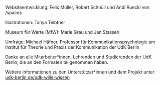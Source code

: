 Websiteentwicklung: Felix Müller, Robert Schnüll und Andi Rueckl von /spaces

Illustrationen: Tanya Teibtner

Museum für Werte (MfW): Marie Grau und Jan Stassen

Umfrage: Michael Häfner, Professor für Kommunikationspsychologie am Institut für Theorie und Praxis der Kommunikation der UdK Berlin

Danke an alle Mitarbeiter*innen, Lehrenden und Studierenden der UdK Berlin, die an den Formaten teilgenommen haben.

Weitere Informationen zu den Unterstützer*innen und dem Projekt unter [udk-berlin.de/udk-wills-wissen](https://www.udk-berlin.de/udk-wills-wissen)